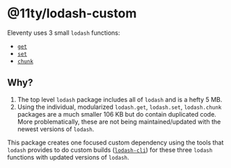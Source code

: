 # @11ty/lodash-custom

Eleventy uses 3 small `lodash` functions:

* [`get`](https://lodash.com/docs/4#get)
* [`set`](https://lodash.com/docs/4#set)
* [`chunk`](https://lodash.com/docs/4#chunk)

## Why?

1. The top level `lodash` package includes all of `lodash` and is a hefty 5 MB.
1. Using the individual, modularized `lodash.get`, `lodash.set`, `lodash.chunk` packages are a much smaller 106 KB but do contain duplicated code. More problematically, these are not being maintained/updated with the newest versions of `lodash`.

This package creates one focused custom dependency using the tools that `lodash` provides to do custom builds ([`lodash-cli`](https://lodash.com/custom-builds)) for these three `lodash` functions with updated versions of `lodash`.